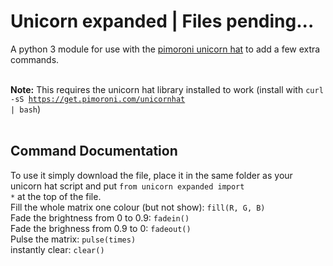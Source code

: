# Unicorn expanded | Files pending...
A python 3 module for use with the <a href="https://shop.pimoroni.com/products/unicorn-hat">pimoroni unicorn hat</a> to add a few extra commands. <br><br>

<b>Note:</b> This requires the unicorn hat library installed to work (install with <code>curl -sS https://get.pimoroni.com/unicornhat | bash</code>)<br><br>

## Command Documentation
To use it simply download the file, place it in the same folder as your unicorn hat script and put <code>from unicorn expanded import *</code> at the top of the file. <br>
Fill the whole matrix one colour (but not show):
<code>fill(R, G, B)</code><br>
Fade the brightness from 0 to 0.9:
<code>fadein()</code><br>
Fade the brighness from 0.9 to 0:
<code>fadeout()</code><br>
Pulse the matrix:
<code>pulse(times)</code><br>
instantly clear:
<code>clear()</code><br>

